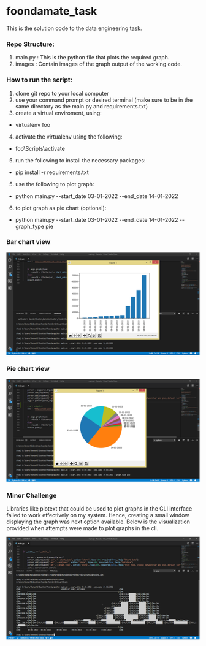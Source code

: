 # foondamate_task

This is the solution code to the data engineering [task](https://careers.foondamate.com/data-engineer-remote/foondamate-software-engineer-coding-challenge-001).

### Repo Structure:

1) main.py : This is the python file that plots the required graph.
2) images : Contain images of the graph output of the working code.


### How to run the script:
1) clone git repo to your local computer
2) use your command prompt or desired terminal (make sure to be in the same directory as the main.py and requirements.txt)
3) create a virtual enviroment, using: 
  - virtualenv foo
4) activate the virtualenv using the following:
  - foo\Scripts\activate
5) run the following to install the necessary packages: 
  - pip install -r requirements.txt 
5) use the following to plot graph:
  - python main.py --start_date 03-01-2022 --end_date 14-01-2022
6) to plot graph as pie chart (optional):
  - python main.py --start_date 03-01-2022 --end_date 14-01-2022 --graph_type pie

### Bar chart view
![image1](images/image_1.png)

### Pie chart view
![image2](images/image_2.png)

### Minor Challenge
Libraries like plotext that could be used to plot graphs in the CLI interface failed to work effectively on my system. Hence, creating a small window displaying the graph was next option available. Below is the visualization provided when attempts were made to plot graphs in the cli.

![image3](images/image__.png)
